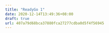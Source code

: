 ```yaml
---
title: "ReadyGo 1"
date: 2020-12-14T13:49:36+08:00
draft: true
url: 407a79d68bca37880fca27277cdba0d5f4f56945
---
```


